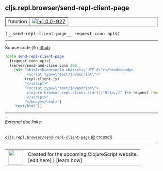 ## cljs.repl.browser/send-repl-client-page



 <table border="1">
<tr>
<td>function</td>
<td><a href="https://github.com/cljsinfo/cljs-api-docs/tree/0.0-927"><img valign="middle" alt="[+] 0.0-927" title="Added in 0.0-927" src="https://img.shields.io/badge/+-0.0--927-lightgrey.svg"></a> </td>
</tr>
</table>


 <samp>
(__send-repl-client-page__ request conn opts)<br>
</samp>

---







Source code @ [github](https://github.com/clojure/clojurescript/blob/r3196/src/clj/cljs/repl/browser.clj#L52-L63):

```clj
(defn send-repl-client-page
  [request conn opts]
  (server/send-and-close conn 200
    (str "<html><head><meta charset=\"UTF-8\"></head><body>
          <script type=\"text/javascript\">"
         (repl-client-js)
         "</script>"
         "<script type=\"text/javascript\">
          clojure.browser.repl.client.start(\"http://" (-> request :headers :host) "\");
          </script>"
         "</body></html>")
    "text/html"))
```

<!--
Repo - tag - source tree - lines:

 <pre>
clojurescript @ r3196
└── src
    └── clj
        └── cljs
            └── repl
                └── <ins>[browser.clj:52-63](https://github.com/clojure/clojurescript/blob/r3196/src/clj/cljs/repl/browser.clj#L52-L63)</ins>
</pre>

-->

---



###### External doc links:

[`cljs.repl.browser/send-repl-client-page` @ crossclj](http://crossclj.info/fun/cljs.repl.browser/send-repl-client-page.html)<br>

---

 <table>
<tr><td>
<img valign="middle" align="right" width="48px" src="http://i.imgur.com/Hi20huC.png">
</td><td>
Created for the upcoming ClojureScript website.<br>
[edit here] | [learn how]
</td></tr></table>

[edit here]:https://github.com/cljsinfo/cljs-api-docs/blob/master/cljsdoc/cljs.repl.browser_send-repl-client-page.cljsdoc
[learn how]:https://github.com/cljsinfo/cljs-api-docs/wiki/cljsdoc-files

<!--

This information was too distracting to show to readers, but I'll leave it
commented here since it is helpful to:

- pretty-print the data used to generate this document
- and show how to retrieve that data



The API data for this symbol:

```clj
{:ns "cljs.repl.browser",
 :name "send-repl-client-page",
 :type "function",
 :signature ["[request conn opts]"],
 :source {:code "(defn send-repl-client-page\n  [request conn opts]\n  (server/send-and-close conn 200\n    (str \"<html><head><meta charset=\\\"UTF-8\\\"></head><body>\n          <script type=\\\"text/javascript\\\">\"\n         (repl-client-js)\n         \"</script>\"\n         \"<script type=\\\"text/javascript\\\">\n          clojure.browser.repl.client.start(\\\"http://\" (-> request :headers :host) \"\\\");\n          </script>\"\n         \"</body></html>\")\n    \"text/html\"))",
          :title "Source code",
          :repo "clojurescript",
          :tag "r3196",
          :filename "src/clj/cljs/repl/browser.clj",
          :lines [52 63]},
 :full-name "cljs.repl.browser/send-repl-client-page",
 :full-name-encode "cljs.repl.browser_send-repl-client-page",
 :history [["+" "0.0-927"]]}

```

Retrieve the API data for this symbol:

```clj
;; from Clojure REPL
(require '[clojure.edn :as edn])
(-> (slurp "https://raw.githubusercontent.com/cljsinfo/cljs-api-docs/catalog/cljs-api.edn")
    (edn/read-string)
    (get-in [:symbols "cljs.repl.browser/send-repl-client-page"]))
```

-->
